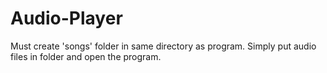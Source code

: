 # Audio-Player
Must create 'songs' folder in same directory as program. Simply put audio files
in folder and open the program.
